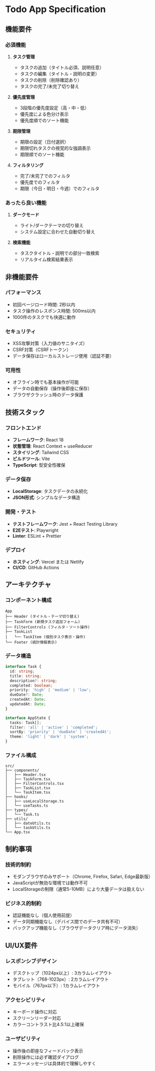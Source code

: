 # Todo App Specification

## 機能要件

### 必須機能
1. **タスク管理**
   - タスクの追加（タイトル必須、説明任意）
   - タスクの編集（タイトル・説明の変更）
   - タスクの削除（削除確認あり）
   - タスクの完了/未完了切り替え

2. **優先度管理**
   - 3段階の優先度設定（高・中・低）
   - 優先度による色分け表示
   - 優先度順でのソート機能

3. **期限管理**
   - 期限の設定（日付選択）
   - 期限切れタスクの視覚的な強調表示
   - 期限順でのソート機能

4. **フィルタリング**
   - 完了/未完了でのフィルタ
   - 優先度でのフィルタ
   - 期限（今日・明日・今週）でのフィルタ

### あったら良い機能
1. **ダークモード**
   - ライト/ダークテーマの切り替え
   - システム設定に合わせた自動切り替え

2. **検索機能**
   - タスクタイトル・説明での部分一致検索
   - リアルタイム検索結果表示

## 非機能要件

### パフォーマンス
- 初回ページロード時間: 2秒以内
- タスク操作のレスポンス時間: 500ms以内
- 1000件のタスクでも快適に動作

### セキュリティ
- XSS攻撃対策（入力値のサニタイズ）
- CSRF対策（CSRFトークン）
- データ保存はローカルストレージ使用（認証不要）

### 可用性
- オフライン時でも基本操作が可能
- データの自動保存（操作後即座に保存）
- ブラウザクラッシュ時のデータ保護

## 技術スタック

### フロントエンド
- **フレームワーク**: React 18
- **状態管理**: React Context + useReducer
- **スタイリング**: Tailwind CSS
- **ビルドツール**: Vite
- **TypeScript**: 型安全性確保

### データ保存
- **LocalStorage**: タスクデータの永続化
- **JSON形式**: シンプルなデータ構造

### 開発・テスト
- **テストフレームワーク**: Jest + React Testing Library
- **E2Eテスト**: Playwright
- **Linter**: ESLint + Prettier

### デプロイ
- **ホスティング**: Vercel または Netlify
- **CI/CD**: GitHub Actions

## アーキテクチャ

### コンポーネント構成
```
App
├── Header (タイトル・テーマ切り替え)
├── TaskForm (新規タスク追加フォーム)
├── FilterControls (フィルタ・ソート操作)
├── TaskList
│   └── TaskItem (個別タスク表示・操作)
└── Footer (統計情報表示)
```

### データ構造
```typescript
interface Task {
  id: string;
  title: string;
  description?: string;
  completed: boolean;
  priority: 'high' | 'medium' | 'low';
  dueDate?: Date;
  createdAt: Date;
  updatedAt: Date;
}

interface AppState {
  tasks: Task[];
  filter: 'all' | 'active' | 'completed';
  sortBy: 'priority' | 'dueDate' | 'createdAt';
  theme: 'light' | 'dark' | 'system';
}
```

### ファイル構成
```
src/
├── components/
│   ├── Header.tsx
│   ├── TaskForm.tsx
│   ├── FilterControls.tsx
│   ├── TaskList.tsx
│   └── TaskItem.tsx
├── hooks/
│   ├── useLocalStorage.ts
│   └── useTasks.ts
├── types/
│   └── Task.ts
├── utils/
│   ├── dateUtils.ts
│   └── taskUtils.ts
└── App.tsx
```

## 制約事項

### 技術的制約
- モダンブラウザのみサポート（Chrome, Firefox, Safari, Edge最新版）
- JavaScriptが無効な環境では動作不可
- LocalStorageの制限（通常5-10MB）により大量データは扱えない

### ビジネス的制約
- 認証機能なし（個人使用前提）
- データ同期機能なし（デバイス間でのデータ共有不可）
- バックアップ機能なし（ブラウザデータクリア時にデータ消失）

## UI/UX要件

### レスポンシブデザイン
- デスクトップ（1024px以上）: 3カラムレイアウト
- タブレット（768-1023px）: 2カラムレイアウト  
- モバイル（767px以下）: 1カラムレイアウト

### アクセシビリティ
- キーボード操作に対応
- スクリーンリーダー対応
- カラーコントラスト比4.5:1以上確保

### ユーザビリティ
- 操作後の即座なフィードバック表示
- 削除操作には必ず確認ダイアログ
- エラーメッセージは具体的で理解しやすく